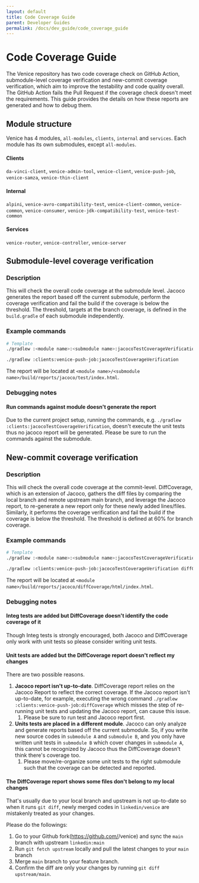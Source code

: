 ```yaml
---
layout: default
title: Code Coverage Guide
parent: Developer Guides
permalink: /docs/dev_guide/code_coverage_guide
---
```

# Code Coverage Guide

The Venice repository has two code coverage check on GitHub Action, submodule-level coverage verification
and new-commit coverage verification, which aim to improve the testability and code quality overall. The
GitHub Action fails the Pull Request if the coverage check doesn't meet the requirements. This guide provides the details
on how these reports are generated and how to debug them.

## Module structure

Venice has 4 modules, `all-modules`, `clients`, `internal` and `services`. Each module has its own submodules, except `all-modules`.

#### Clients

`da-vinci-client`, `venice-admin-tool`, `venice-client`, `venice-push-job`, `venice-samza`, `venice-thin-client`

#### Internal
`alpini`, `venice-avro-compatibility-test`, `venice-client-common`, `venice-common`, `venice-consumer`, 
`venice-jdk-compatibility-test`, `venice-test-common`

#### Services

`venice-router`, `venice-controller`, `venice-server`

## Submodule-level coverage verification

### Description
This will check the overall code coverage at the submodule level.
Jacoco generates the report based off the current submodule, perform the coverage verification and fail the build if the
coverage is below the threshold. The threshold, targets at the branch coverage, is defined in the `build.gradle` of each 
submodule independently.

### Example commands
```Bash
# Template
./gradlew :<module name>:<submodule name>:jacocoTestCoverageVerification 

./gradlew :clients:venice-push-job:jacocoTestCoverageVerification 
```

The report will be located at `<module name>/<submodule name>/build/reports/jacoco/test/index.html`.


### Debugging notes

#### Run commands against module doesn't generate the report

Due to the current project setup, running the commands, e.g. `./gradlew :clients:jacocoTestCoverageVerification`, doesn't
execute the unit tests thus no jacoco report will be generated. Please be sure to run the commands against the submodule.

## New-commit coverage verification

### Description
This will check the overall code coverage at the commit-level.
DiffCoverage, which is an extension of Jacoco, gathers the diff files by comparing the local branch and remote upstream 
main branch, and leverage the Jacoco report, to re-generate a new report only for these newly added lines/files. Similarly,
it performs the coverage verification and fail the build if the coverage is below the threshold. The threshold is defined 
at 60% for branch coverage.

### Example commands
```Bash
# Template
./gradlew :<module name>:<submodule name>:jacocoTestCoverageVerification diffCoverage

./gradlew :clients:venice-push-job:jacocoTestCoverageVerification diffCoverage 
```

The report will be located at `<module name>/build/reports/jacoco/diffCoverage/html/index.html`.

### Debugging notes

#### Integ tests are added but DiffCoverage doesn't identify the code coverage of it
Though Integ tests is strongly encouraged, both Jacoco and DiffCoverage only work with unit tests so please consider writing 
unit tests.

#### Unit tests are added but the DiffCoverage report doesn't reflect my changes

There are two possible reasons.
1. **Jacoco report isn't up-to-date**. DiffCoverage report relies on the Jacoco Report to reflect the correct coverage. 
If the Jacoco report isn't up-to-date, for example, executing the wrong command `./gradlew :clients:venice-push-job:diffCoverage` which
misses the step of re-running unit tests and updating the Jacoco report, can cause this issue. 
   1. Please be sure to run test and Jacoco report first.
2. **Units tests are placed in a different module**. Jacoco can only analyze and generate reports based off the current 
submodule. So, if you write new source codes in `submodule A` and `submodule B`, and you only have written unit tests in
`submodule B` which cover changes in `submodule A`, this cannot be recognized by Jacoco thus the DiffCoverage doesn't think
there's coverage too.
   1. Please move/re-organize some unit tests to the right submodule such that the coverage can be detected and reported.

#### The DiffCoverage report shows some files don't belong to my local changes

That's usually due to your local branch and upstream is not up-to-date so when it runs `git diff`, newly merged codes in
`linkedin/venice` are mistakenly treated as your changes.

Please do the followings:
1. Go to your Github fork(https://github.com/<user>/venice) and sync the `main` branch with upstream `linkedin:main`
2. Run `git fetch upstream` locally and pull the latest changes to your `main` branch
3. Merge `main` branch to your feature branch.
4. Confirm the diff are only your changes by running `git diff upstream/main`.


